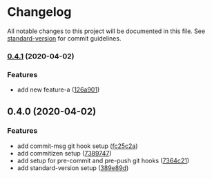 # Changelog

All notable changes to this project will be documented in this file. See [standard-version](https://github.com/conventional-changelog/standard-version) for commit guidelines.

### [0.4.1](https://github.com/sebgos/angular9-husky-basic/compare/v0.4.0...v0.4.1) (2020-04-02)

### Features

- add new feature-a ([126a901](https://github.com/sebgos/angular9-husky-basic/commit/126a9018b7b985394d1290be7b3d4508c43b31ea))

## 0.4.0 (2020-04-02)

### Features

- add commit-msg git hook setup ([fc25c2a](https://github.com/sebgos/angular9-husky-basic/commit/fc25c2a498ba528d45f727697c8543d3dbf49e5d))
- add commitizen setup ([7389747](https://github.com/sebgos/angular9-husky-basic/commit/7389747205ae77278895d5dc2b2f931ef105f5c5))
- add setup for pre-commit and pre-push git hooks ([7364c21](https://github.com/sebgos/angular9-husky-basic/commit/7364c213476164ac2bd11948c429e663b1e12382))
- add standard-version setup ([389e89d](https://github.com/sebgos/angular9-husky-basic/commit/389e89d411a199314f2f08a35fcc62ad987cdf80))
